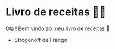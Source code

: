 # Livro de receitas :woman_cook:

Olá ! Bem vindo ao meu livro de receitas :handshake:

- Strogonoff de Frango 

